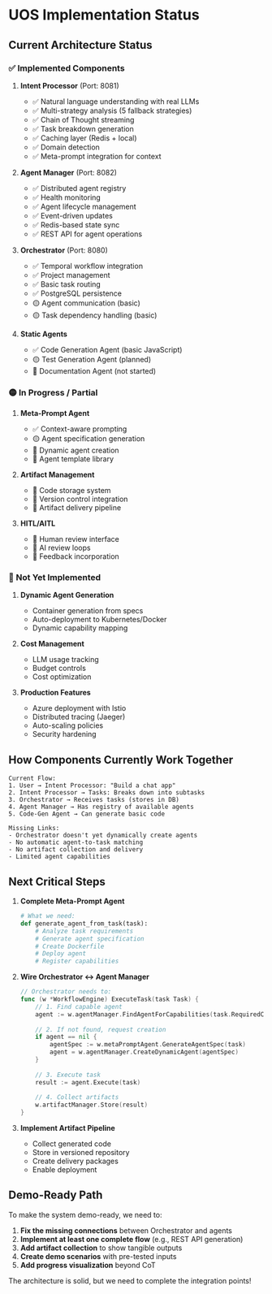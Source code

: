 # UOS Implementation Status

## Current Architecture Status

### ✅ Implemented Components

1. **Intent Processor** (Port: 8081)
   - ✅ Natural language understanding with real LLMs
   - ✅ Multi-strategy analysis (5 fallback strategies)
   - ✅ Chain of Thought streaming
   - ✅ Task breakdown generation
   - ✅ Caching layer (Redis + local)
   - ✅ Domain detection
   - ✅ Meta-prompt integration for context

2. **Agent Manager** (Port: 8082)
   - ✅ Distributed agent registry
   - ✅ Health monitoring
   - ✅ Agent lifecycle management
   - ✅ Event-driven updates
   - ✅ Redis-based state sync
   - ✅ REST API for agent operations

3. **Orchestrator** (Port: 8080)
   - ✅ Temporal workflow integration
   - ✅ Project management
   - ✅ Basic task routing
   - ✅ PostgreSQL persistence
   - 🟡 Agent communication (basic)
   - 🟡 Task dependency handling (basic)

4. **Static Agents**
   - ✅ Code Generation Agent (basic JavaScript)
   - 🟡 Test Generation Agent (planned)
   - 🔴 Documentation Agent (not started)

### 🟡 In Progress / Partial

1. **Meta-Prompt Agent**
   - ✅ Context-aware prompting
   - 🟡 Agent specification generation
   - 🔴 Dynamic agent creation
   - 🔴 Agent template library

2. **Artifact Management**
   - 🔴 Code storage system
   - 🔴 Version control integration
   - 🔴 Artifact delivery pipeline

3. **HITL/AITL**
   - 🔴 Human review interface
   - 🔴 AI review loops
   - 🔴 Feedback incorporation

### 🔴 Not Yet Implemented

1. **Dynamic Agent Generation**
   - Container generation from specs
   - Auto-deployment to Kubernetes/Docker
   - Dynamic capability mapping

2. **Cost Management**
   - LLM usage tracking
   - Budget controls
   - Cost optimization

3. **Production Features**
   - Azure deployment with Istio
   - Distributed tracing (Jaeger)
   - Auto-scaling policies
   - Security hardening

## How Components Currently Work Together

```
Current Flow:
1. User → Intent Processor: "Build a chat app"
2. Intent Processor → Tasks: Breaks down into subtasks
3. Orchestrator → Receives tasks (stores in DB)
4. Agent Manager → Has registry of available agents
5. Code-Gen Agent → Can generate basic code

Missing Links:
- Orchestrator doesn't yet dynamically create agents
- No automatic agent-to-task matching
- No artifact collection and delivery
- Limited agent capabilities
```

## Next Critical Steps

1. **Complete Meta-Prompt Agent**
   ```python
   # What we need:
   def generate_agent_from_task(task):
       # Analyze task requirements
       # Generate agent specification
       # Create Dockerfile
       # Deploy agent
       # Register capabilities
   ```

2. **Wire Orchestrator ↔ Agent Manager**
   ```go
   // Orchestrator needs to:
   func (w *WorkflowEngine) ExecuteTask(task Task) {
       // 1. Find capable agent
       agent := w.agentManager.FindAgentForCapabilities(task.RequiredCapabilities)
       
       // 2. If not found, request creation
       if agent == nil {
           agentSpec := w.metaPromptAgent.GenerateAgentSpec(task)
           agent = w.agentManager.CreateDynamicAgent(agentSpec)
       }
       
       // 3. Execute task
       result := agent.Execute(task)
       
       // 4. Collect artifacts
       w.artifactManager.Store(result)
   }
   ```

3. **Implement Artifact Pipeline**
   - Collect generated code
   - Store in versioned repository  
   - Create delivery packages
   - Enable deployment

## Demo-Ready Path

To make the system demo-ready, we need to:

1. **Fix the missing connections** between Orchestrator and agents
2. **Implement at least one complete flow** (e.g., REST API generation)
3. **Add artifact collection** to show tangible outputs
4. **Create demo scenarios** with pre-tested inputs
5. **Add progress visualization** beyond CoT

The architecture is solid, but we need to complete the integration points!